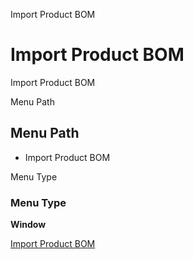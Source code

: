 
Import Product BOM
# Import Product BOM


Import Product BOM

Menu Path
## Menu Path



- Import Product BOM

Menu Type
### Menu Type

**Window**


[Import Product BOM](../../functional-guide/window/window-import-product-bom.md)